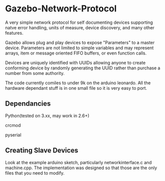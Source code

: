 Gazebo-Network-Protocol
=======================

A very simple network protocol for self documenting devices supporting natve error handling, 
units of measure, device discovery, and many other features.

Gazebo allows plug and play devices to expose "Parameters" to a master device.
Parameters are not limited to simple variables and may represent arrays, item or message oriented FIFO buffers, or 
even function calls.

Devices are uniquely identified with UUIDs allowing anyone to create conforming device by randomly generating the UUID
rather than purchase a number from some authority.

The code currently comiles to under 9k on the arduino leonardo. All the hardware dependant stuff is in one small file so
it is very easy to port.

Dependancies
------------
Python(tested on 3.xx, may work in 2.6+)

crcmod

pyserial

Creating Slave Devices
----------------------
Look at the example arduino sketch, particularly networkinterface.c and machine.cpp.
The implementation was designed so that those are the only files that you need to modify.
